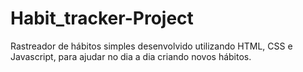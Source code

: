 # Habit_tracker-Project
Rastreador de hábitos simples desenvolvido utilizando HTML, CSS e Javascript, para ajudar no dia a dia criando novos hábitos.
